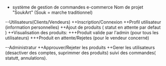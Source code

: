 + système de gestion de commandes e-commerce 
Nom de projet "SoukArt" (Souk = marche traditionnel)


--Utilisateurs(Clients/Vendeurs)
++Inscription/Connexion
++Profil utilisateur (information personnelles)
++Ajout de produits ( statut en attente par defaut ) 
++Visualisation des produits:
+++Produit valide par l'admin (pour tous les utilisateurs)
+++Produit en attente/Rejetes (pour le vendeur concerné)


--Administratur
++Approuver/Rejeter les produits
++Gerer les utilisateurs (desactiver des comptes, suprimmer des produits)
suivi des commandes( statutt, annulations).
